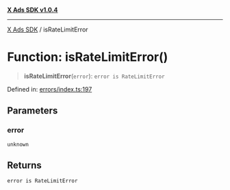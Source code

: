 [**X Ads SDK v1.0.4**](../README.md)

***

[X Ads SDK](../globals.md) / isRateLimitError

# Function: isRateLimitError()

> **isRateLimitError**(`error`): `error is RateLimitError`

Defined in: [errors/index.ts:197](https://github.com/kage1020/x-ads-sdk/blob/main/src/errors/index.ts#L197)

## Parameters

### error

`unknown`

## Returns

`error is RateLimitError`
